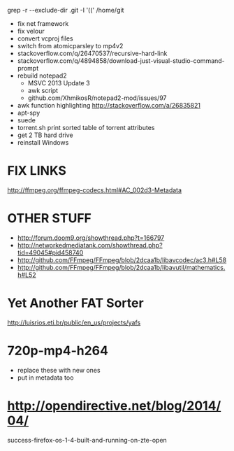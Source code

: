 
grep -r --exclude-dir .git -I '((' /home/git

- fix net framework
- fix velour
- convert vcproj files
- switch from atomicparsley to mp4v2
- stackoverflow.com/q/26470537/recursive-hard-link
- stackoverflow.com/q/4894858/download-just-visual-studio-command-prompt
- rebuild notepad2
  - MSVC 2013 Update 3
  - awk script
  - github.com/XhmikosR/notepad2-mod/issues/97
- awk function highlighting http://stackoverflow.com/a/26835821
- apt-spy
- suede
- torrent.sh print sorted table of torrent attributes
- get 2 TB hard drive
- reinstall Windows

# FIX LINKS
http://ffmpeg.org/ffmpeg-codecs.html#AC_002d3-Metadata

# OTHER STUFF
- http://forum.doom9.org/showthread.php?t=166797
- http://networkedmediatank.com/showthread.php?tid=49045#pid458740
- http://github.com/FFmpeg/FFmpeg/blob/2dcaa1b/libavcodec/ac3.h#L58
- http://github.com/FFmpeg/FFmpeg/blob/2dcaa1b/libavutil/mathematics.h#L52

# Yet Another FAT Sorter
http://luisrios.eti.br/public/en_us/projects/yafs

# 720p-mp4-h264
- replace these with new ones
- put in metadata too

# http://opendirective.net/blog/2014/04/
success-firefox-os-1-4-built-and-running-on-zte-open
